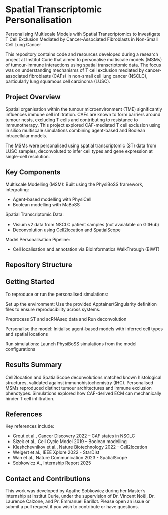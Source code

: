 # Spatial Transcriptomic Personalisation

Personalising Multiscale Models with Spatial Transcriptomics to Investigate T Cell Exclusion Mediated by Cancer-Associated Fibroblasts in Non-Small Cell Lung Cancer

This repository contains code and resources developed during a research project at Institut Curie that aimed to personalise multiscale models (MSMs) of tumour-immune interactions using spatial transcriptomic data. The focus was on understanding mechanisms of T cell exclusion mediated by cancer-associated fibroblasts (CAFs) in non-small cell lung cancer (NSCLC), particularly lung squamous cell carcinoma (LUSC).

## Project Overview

Spatial organisation within the tumour microenvironment (TME) significantly influences immune cell infiltration. CAFs are known to form barriers around tumour nests, excluding T cells and contributing to resistance to immunotherapy. This project explored CAF-mediated T cell exclusion using in silico multiscale simulations combining agent-based and Boolean intracellular models.

The MSMs were personalised using spatial transcriptomic (ST) data from LUSC samples, deconvoluted to infer cell types and gene expression at single-cell resolution.

## Key Components

Multiscale Modelling (MSM): Built using the PhysiBoSS framework, integrating:
- Agent-based modelling with PhysiCell
- Boolean modelling with MaBoSS

Spatial Transcriptomic Data:
- Visium v2 data from NSCLC patient samples (not avaialable on GitHub)
- Deconvolution using Cell2location and SpatialScope

Model Personalisation Pipeline:
- Cell localisation and annotation via BioInformatics WalkThrough (BIWT)

## Repository Structure


## Getting Started

To reproduce or run the personalised simulations:

Set up the environment:
Use the provided Apptainer/Singularity definition files to ensure reproducibility across systems.

Preprocess ST and scRNAseq data and Run deconvolution

Personalise the model:
Initialise agent-based models with inferred cell types and spatial locations

Run simulations:
Launch PhysiBoSS simulations from the model configurations

## Results Summary

Cell2location and SpatialScope deconvolutions matched known histological structures, validated against immunohistochemistry (IHC).
Personalised MSMs reproduced distinct tumour architectures and immune exclusion phenotypes.
Simulations explored how CAF-derived ECM can mechanically hinder T cell infiltration.

## References

Key references include:
- Grout et al., Cancer Discovery 2022 – CAF states in NSCLC
- Sizek et al., Cell Cycle Model 2019 – Boolean modelling
- Kleshchevnikov et al., Nature Biotechnology 2022 - Cell2location
- Weigert et al., IEEE Xplore 2022 - StarDist
- Wan et al., Nature Communication 2023 - SpatialScope
- Sobkowicz A., Internship Report 2025

## Contact and Contributions

This work was developed by Agathe Sobkowicz during her Master’s internship at Institut Curie, under the supervision of Dr. Vincent Noël, Dr. Laurence Calzone, and Pr. Emmanuel Barillot.
Please open an issue or submit a pull request if you wish to contribute or have questions.
